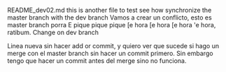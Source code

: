 README_dev02.md this is another file to test see how synchronize the master branch with the dev branch
Vamos a crear un conflicto, esto es master branch porra
E pique pique pique [e hora [e hora [e hora 'e hora, ratibum. Change on dev branch

Linea nueva sin hacer add or commit, y quiero ver que sucede si hago un merge con el master branch sin hacer un commit primero. Sin embargo tengo que hacer un commit antes del merge sino no funciona.
